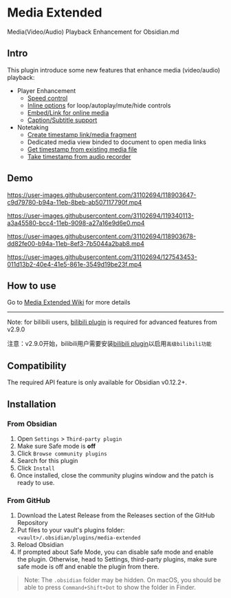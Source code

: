 # Media Extended

Media(Video/Audio) Playback Enhancement for Obsidian.md

## Intro

This plugin introduce some new features that enhance media (video/audio) playback: 

- Player Enhancement
    - [Speed control](https://github.com/aidenlx/media-extended/wiki/Speed-Control)
    - [Inline options](https://github.com/aidenlx/media-extended/wiki/Inline-Options) for loop/autoplay/mute/hide controls
    - [Embed/Link for online media](https://github.com/aidenlx/media-extended/wiki/Create-Online-Media-Embed-Link)
    - [Caption/Subtitle support](https://github.com/aidenlx/media-extended/wiki/Caption-Subtitle-Support)
- Notetaking
    - [Create timestamp link/media fragment](https://github.com/aidenlx/media-extended/wiki/Restrict-Play-Range)
    - Dedicated media view binded to document to open media links
    - [Get timestamp from existing media file](https://github.com/aidenlx/media-extended/wiki/Get-Timestamp)
    - [Take timestamp from audio recorder](https://github.com/aidenlx/media-extended/wiki/Audio-Recorder)

## Demo

https://user-images.githubusercontent.com/31102694/118903647-c9d79780-b94a-11eb-8beb-ab507117790f.mp4

https://user-images.githubusercontent.com/31102694/119340113-a3a45580-bcc4-11eb-9098-a27a16e9d6e0.mp4

https://user-images.githubusercontent.com/31102694/118903678-dd82fe00-b94a-11eb-8ef3-7b5044a2bab8.mp4

https://user-images.githubusercontent.com/31102694/127543453-011d13b2-40e4-41e5-861e-3549d19be23f.mp4

## How to use

Go to [Media Extended Wiki](https://github.com/aidenlx/media-extended/wiki) for more details

***

Note: for bilibili users, [bilibili plugin](https://github.com/aidenlx/mx-bili-plugin) is required for advanced features from v2.9.0

注意：v2.9.0开始，bilibili用户需要安装[bilibili plugin](https://github.com/aidenlx/mx-bili-plugin)以启用`高级bilibili功能`

## Compatibility

The required API feature is only available for Obsidian v0.12.2+.

## Installation

### From Obsidian

1. Open `Settings` > `Third-party plugin`
2. Make sure Safe mode is **off**
3. Click `Browse community plugins`
4. Search for this plugin
5. Click `Install`
6. Once installed, close the community plugins window and the patch is ready to use.

### From GitHub

1. Download the Latest Release from the Releases section of the GitHub Repository
2. Put files to your vault's plugins folder: `<vault>/.obsidian/plugins/media-extended`
3. Reload Obsidian
4. If prompted about Safe Mode, you can disable safe mode and enable the plugin.
   Otherwise, head to Settings, third-party plugins, make sure safe mode is off and
   enable the plugin from there.

> Note: The `.obsidian` folder may be hidden. On macOS, you should be able to press `Command+Shift+Dot` to show the folder in Finder.